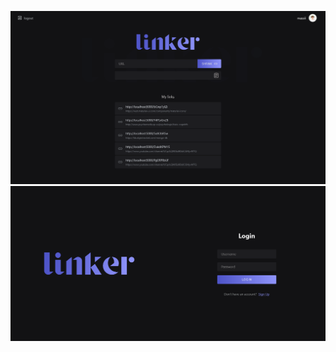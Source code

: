 
![image](https://raw.githubusercontent.com/MassiiNechiche/linker-URL_shortener_service_mern/main/screenshots/homepage.png) 
![image](https://raw.githubusercontent.com/MassiiNechiche/linker-URL_shortener_service_mern/main/screenshots/login.png) 

